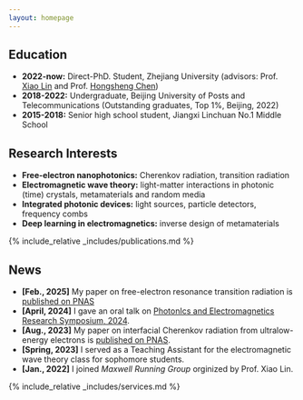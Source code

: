 ```yaml
---
layout: homepage
---
```


## Education
- **2022-now:**  Direct-PhD. Student, Zhejiang University (advisors: Prof. [Xiao Lin](https://scholar.google.com/citations?user=DmHN_F8AAAAJ&hl=en&oi=ao) and Prof. [Hongsheng Chen](https://scholar.google.com/citations?user=w1p_Wf0AAAAJ&hl=zh-CN))
- **2018-2022:** Undergraduate, Beijing University of Posts and Telecommunications (Outstanding graduates, Top 1%, Beijing, 2022)
- **2015-2018:** Senior high school student, Jiangxi Linchuan No.1 Middle School

## Research Interests
- **Free-electron nanophotonics:** Cherenkov radiation, transition radiation
- **Electromagnetic wave theory:** light-matter interactions in photonic (time) crystals, metamaterials and random media
- **Integrated photonic devices:** light sources, particle detectors, frequency combs
- **Deep learning in electromagnetics:** inverse design of metamaterials


{% include_relative _includes/publications.md %}

## News

- **[Feb., 2025]** My paper on free-electron resonance transition radiation is [published on PNAS](https://www.pnas.org/doi/10.1073/pnas.2413336122)
- **[April, 2024]** I gave an oral talk on [PhotonIcs and Electromagnetics Research Symposium, 2024](https://chengdu2024.piers.org/session.html?sid=S113).
- **[Aug., 2023]** My paper on interfacial Cherenkov radiation from ultralow-energy electrons is [published on PNAS](https://www.pnas.org/doi/10.1073/pnas.2306601120).
- **[Spring, 2023]** I served as a Teaching Assistant for the electromagnetic wave theory class for sophomore students.
- **[Jan., 2022]** I joined _Maxwell Running Group_ orginized by Prof. Xiao Lin.

{% include_relative _includes/services.md %}

